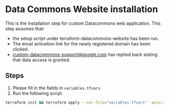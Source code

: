# Data Commons Website installation

This is the installation step for custom Datacommons web application. This step assumes that:

- the setup script under terraform-datacommons-website has been run.
- The email activation link for the newly registered domain has been clicked.
- custom-datacommons-support@google.com has replied back stating that data access is granted.

## Steps

1. Please fill in the fields in `variables.tfvars`.
2. Run the following script.

```sh
terraform init && terraform apply --var-file="variables.tfvars" -auto-approve
```
